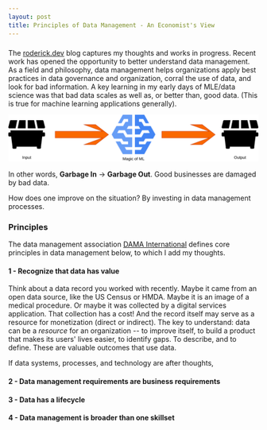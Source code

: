```yaml
---
layout: post
title: Principles of Data Management - An Economist's View
---
```


### 

The [roderick.dev](https://www.roderick.dev) blog captures my thoughts and works in progress. Recent work has opened the opportunity to better understand data management. As a field and philosophy, data management helps organizations apply best practices in data governance and organization, corral the use of data, and look for bad information. A key learning in my early days of MLE/data science was that bad data scales as well as, or better than, good data. (This is true for machine learning applications generally).

![Flowchart of dumpster to machine learning to dumpster indicating starting with bad data is bad](../images/gigo.png "You can't escape GIGO if you start with bad data.")

In other words, **Garbage In** $\longrightarrow$ **Garbage Out**. Good businesses are damaged by bad data.

How does one improve on the situation? By investing in data management processes.

### Principles

The data management association [DAMA International](https://www.dama.org/cpages/home) defines core principles in data management below, to which I add my thoughts.

#### 1 - Recognize that data has value
Think about a data record you worked with recently. Maybe it came from an open data source, like the US Census or HMDA. Maybe it is an image of a medical procedure. Or maybe it was collected by a digital services application. That collection has a cost! And the record itself may serve as a resource for monetization (direct or indirect). The key to understand: data can be a *resource* for an organization -- to improve itself, to build a product that makes its users' lives easier, to identify gaps. To describe, and to define. These are valuable outcomes that use data. 

If data systems, processes, and technology are after thoughts, 

#### 2 - Data management requirements are business requirements
#### 3 - Data has a lifecycle
#### 4 - Data management is broader than one skillset
